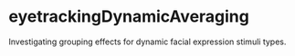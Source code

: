 # eyetrackingDynamicAveraging
Investigating grouping effects for dynamic facial expression stimuli types. 
